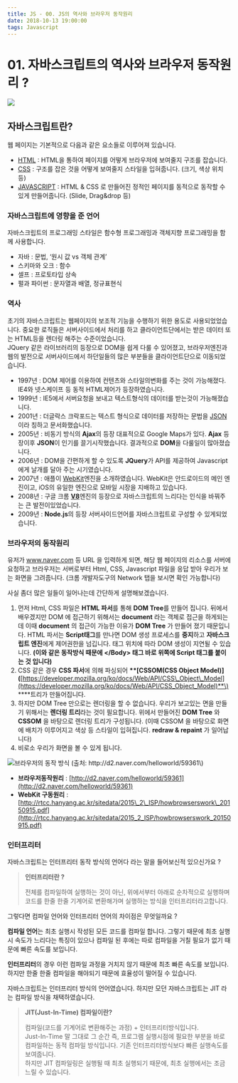 ```yaml
---
title: JS - 00. JS의 역사와 브라우저 동작원리
date: 2018-10-13 19:00:00
tags: Javascript
---
```


# 01. 자바스크립트의 역사와 브라우저 동작원리 ? 

![](https://raw.githubusercontent.com/appear/simpleJS/gh-pages/docs/body.png)

## 자바스크립트란?

웹 페이지는 기본적으로 다음과 같은 요소들로 이루어져 있습니다.

* [HTML](https://developer.mozilla.org/ko/docs/Learn/HTML/Introduction_to_HTML/Getting_started) : HTML을 통하여 페이지를 어떻게 브라우저에 보여줄지 구조를 잡습니다.
* [CSS](https://developer.mozilla.org/ko/docs/Web/CSS/시작하기/CSS란) :  구조를 잡은 것을 어떻게 보여줄지 스타일을 입혀줍니다. \(크기, 색상 위치 등\) 
* [JAVASCRIPT](https://developer.mozilla.org/ko/docs/Learn/JavaScript/First_steps/What_is_JavaScript) :  HTML & CSS 로 만들어진 정적인 페이지를 동적으로 동작할 수 있게 만들어줍니다. \(Slide, Drag&drop 등\)

### 자바스크립트에 영향을 준 언어 

자바스크립트의 프로그래밍 스타일은 함수형 프로그래밍과 객체지향 프로그래밍을 함께 사용합니다.

* 자바 : 문법, ‘원시 값 vs 객체 관계’
* 스키마와 오크 : 함수
* 셀프 : 프로토타입 상속
* 펄과 파이썬 : 문자열과 배열, 정규표현식

### 역사 

초기의 자바스크립트는 웹페이지의 보조적 기능을 수행하기 위한 용도로 사용되었었습니다. 중요한 로직들은 서버사이드에서 처리를 하고 클라이언트단에서는 받은 데이터 또는 HTML등을 렌더링 해주는 수준이었습니다.  
JQuery 같은 라이브러리의 등장으로 DOM을 쉽게 다룰 수 있어졌고, 브라우저엔진과 웹의 발전으로 서버사이드에서 하던일들의 많은 부분들을 클라이언트단으로 이동되었습니다.

* 1997년 : DOM 제어를 이용하여 컨텐츠와 스타일의변화를 주는 것이 가능해졌다. IE4와 넷스케이프 등 동적 HTML제어가 등장하였습니다.
* 1999년 : IE5에서 서버요청을 보내고 텍스트형식의 데이터를 받는것이 가능해졌습니다.
* 2001년 : 더글락스 크락포드는 텍스트 형식으로 데이터를 저장하는 문법을 [JSON](https://developer.mozilla.org/ko/docs/Web/JavaScript/Reference/Global_Objects/JSON)이라 칭하고 문서화했습니다.
* 2005년 : 비동기 방식의 **Ajax**의 등장 대표적으로 Google Maps가 있다. **Ajax** 등장이후 **JSON**이 인기를 끌기시작했습니다. 결과적으로 **DOM**을 다룰일이 많아졌습니다.
* 2006년 : DOM을 간편하게 할 수 있도록 **JQuery**가 API를 제공하여 Javascript 에게 날개를 달아 주는 시기였습니다.
* 2007년 : 애플이 [WebKit](https://ko.wikipedia.org/wiki/웹킷)엔진을 소개하였습니다. WebKit은 안드로이드의 메인 엔진이고, iOS의 유일한 엔진으로 모바일 시장을 지배하고 있습니다.
* 2008년 : 구글 크롬 [**V8**](https://ko.wikipedia.org/wiki/크롬_V8)엔진의 등장으로 자바스크립트의 느리다는 인식을 바꿔주는 큰 발전이있었습니다.
* 2009년 : **Node.js**의 등장 서버사이드언어를 자바스크립트로 구성할 수 있게되었습니다.

### 브라우저의 동작원리 

유저가 www.naver.com 등 URL 을 입력하게 되면, 해당 웹 페이지의 리소스를 서버에 요청하고 브라우저는 서버로부터 Html, CSS, Javascript 파일을 응답 받아 우리가 보는 화면을 그려줍니다. \(크롬 개발자도구의 Network 탭을 보시면 확인 가능합니다\)

사실 좀더 많은 일들이 일어나는데 간단하게 설명해보겠습니다.

1. 먼저 Html, CSS 파일은 **HTML 파서**를 통해 **DOM Tree**를 만들어 집니다. 뒤에서 배우겠지만 DOM 에 접근하기 위해서는 **document** 라는 객체로 접근을 하게되는데 이때 **document** 의 접근이 가능한 이유가 **DOM Tree** 가 만들어 졌기 때문입니다. HTML 파서는 **Script태그**를 만나면 DOM 생성 프로세스를 **중지**하고 **자바스크립트 엔진**에게 제어권한을 넘깁니다. 태그 위치에 따라 DOM 생성이 지연될 수 있습니다.  **\(이와 같은 동작방식 때문에 &lt;/Body&gt; 태그 바로 위쪽에 Script 태그를 붙이는 것 입니다\)**
2. CSS 같은 경우 **CSS 파서**에 의해 파싱되어 **\*\*\[**CSSOM\(CSS Object Model\)**\]\(**[https://developer.mozilla.org/ko/docs/Web/API/CSS\_Object\_Model](https://developer.mozilla.org/ko/docs/Web/API/CSS_Object_Model)**\) \*\***트리가 만들어집니다.
3. 하지만 DOM Tree 만으로는 렌더링을 할 수 없습니다. 우리가 보고있는 면을 만들기 위해서는 **렌더링 트리**라는 것이 필요합니다. 위에서 만들어진 **DOM Tree** 와 **CSSOM** 을 바탕으로 렌더링 트리가 구성됩니다. \(이때 CSSOM 을 바탕으로 화면에 배치가 이루어지고 색상 등 스타일이 입혀집니다. **redraw & repaint** 가 일어납니다\)
4. 비로소 우리가 화면을 볼 수 있게 됩니다.

![&#xBE0C;&#xB77C;&#xC6B0;&#xC800;&#xC758; &#xB3D9;&#xC791; &#xBC29;&#xC2DD; \(&#xCD9C;&#xCC98;: http://d2.naver.com/helloworld/59361\)](https://d2.naver.com/content/images/2015/06/helloworld-59361-3.png)

* **브라우저동작원리** : [http://d2.naver.com/helloworld/59361](http://d2.naver.com/helloworld/59361)
* **WebKit 구동원리** : [http://rtcc.hanyang.ac.kr/sitedata/2015\_2\_ISP/howbrowserswork\_20150915.pdf](http://rtcc.hanyang.ac.kr/sitedata/2015_2_ISP/howbrowserswork_20150915.pdf)

### 인터프리터 

자바스크립트는 인터프리터 동작 방식의 언어다 라는 말을 들어보신적 있으신가요 ?

> **인터프리터란 ?**  
>   
> 전체를 컴파일하여 실행하는 것이 아닌, 위에서부터 아래로 순차적으로 실행하며 코드를 한줄 한줄 기계어로 변환해가며 실행하는 방식을 인터프리터라고합니다.

그렇다면 컴파일 언어와 인터프리터 언어의 차이점은 무엇일까요 ?

**컴파일 언어**는 최초 실행시 작성된 모든 코드를 컴파일 합니다. 그렇기 때문에 최초 실행시 속도가 느리다는 특징이 있으나 컴파일 된 후에는 따로 컴파일을 거칠 필요가 없기 때문에 빠른 속도를 보입니다.

**인터프리터**의 경우 이런 컴파일 과정을 거치지 않기 때문에 최초 빠른 속도를 보입니다. 하지만 한줄 한줄 컴파일을 해야되기 때문에 효율성이 떨어질 수 있습니다.

자바스크립트는 인터프리터 방식의 언어였습니다. 하지만 모던 자바스크립트는 JIT 라는 컴파일 방식을 채택하였습니다.

> **JIT\(Just-In-Time\) 컴파일이란?**  
>   
> 컴파일\(코드를 기계어로 변환해주는 과정\) + 인터프리터방식입니다.  
> Just-In-Time 말 그대로 그 순간 즉, 프로그램 실행시점에 필요한 부분을 바로 컴파일하는 동적 컴파일 방식입니다. 기존 인터프리터방식보다 빠른 실행속도를 보여줍니다.  
> 하지만 JIT 컴파일링은 실행될 때 최초 실행되기 때문에, 최초 실행에서는 조금 느릴 수 있습니다.
